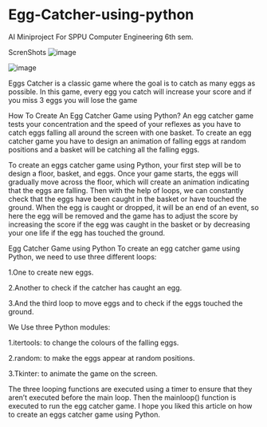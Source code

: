 # Egg-Catcher-using-python
AI Miniproject For SPPU Computer Engineering 6th sem. 

ScrenShots
![image](https://user-images.githubusercontent.com/61576958/182519674-ef1cc4f0-15f4-4789-a619-ab2b4289560f.png)

![image](https://user-images.githubusercontent.com/61576958/182519712-88d66722-be65-4abb-a94d-62d941e8884e.png)

Eggs Catcher is a classic game where the goal is to catch as many eggs as possible. In this game, every egg you catch will increase your score and if you miss 3 eggs you will lose the game

How To Create An Egg Catcher Game using Python?
An egg catcher game tests your concentration and the speed of your reflexes as you have to catch eggs falling all around the screen with one basket.
To create an egg catcher game you have to design an animation of falling eggs at random positions and a basket will be catching all the falling eggs.

To create an eggs catcher game using Python, your first step will be to design a floor,
basket, and eggs. Once your game starts, the eggs will gradually move across the floor,
which will create an animation indicating that the eggs are falling. Then with the help of loops,
we can constantly check that the eggs have been caught in the basket or have touched the ground. 
When the egg is caught or dropped, it will be an end of an event,
so here the egg will be removed and the game has to adjust the
score by increasing the score if the egg was caught in the basket or by decreasing your one life if the egg has touched the ground.

Egg Catcher Game using Python
To create an egg catcher game using Python, we need to use three different loops:

1.One to create new eggs.

2.Another to check if the catcher has caught an egg.

3.And the third loop to move eggs and to check if the eggs touched the ground.


We Use three Python modules:

1.itertools: to change the colours of the falling eggs.

2.random: to make the eggs appear at random positions.

3.Tkinter: to animate the game on the screen.

The three looping functions are executed using a timer to ensure that they aren’t executed before the main loop.
Then the mainloop() function is executed to run the egg catcher game. I hope you liked this article on how to create an eggs catcher game using Python.
